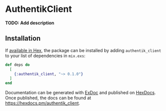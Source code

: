 # AuthentikClient

**TODO: Add description**

## Installation

If [available in Hex](https://hex.pm/docs/publish), the package can be installed
by adding `authentik_client` to your list of dependencies in `mix.exs`:

```elixir
def deps do
  [
    {:authentik_client, "~> 0.1.0"}
  ]
end
```

Documentation can be generated with [ExDoc](https://github.com/elixir-lang/ex_doc)
and published on [HexDocs](https://hexdocs.pm). Once published, the docs can
be found at <https://hexdocs.pm/authentik_client>.

